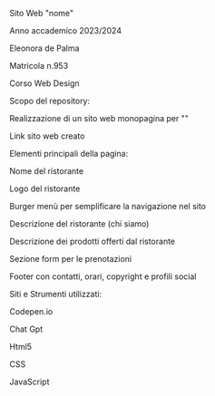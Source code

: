 Sito Web "nome"

Anno accademico 2023/2024

Eleonora de Palma

Matricola n.953

Corso Web Design


Scopo del repository:

Realizzazione di un sito web monopagina per ""

Link sito web creato

Elementi principali della pagina:

Nome del ristorante

Logo del ristorante

Burger menù per semplificare la navigazione nel sito

Descrizione del ristorante (chi siamo)

Descrizione dei prodotti offerti dal ristorante

Sezione form per le prenotazioni

Footer con contatti, orari, copyright e profili social

Siti e Strumenti utilizzati:

Codepen.io

Chat Gpt

Html5

CSS

JavaScript
